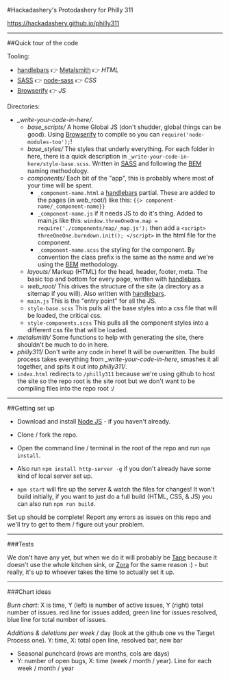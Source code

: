 #Hackadashery's Protodashery for Philly 311

https://hackadashery.github.io/philly311

---

##Quick tour of the code

Tooling:

 - [handlebars](http://handlebarsjs.com/) :point_right: [Metalsmith](http://www.metalsmith.io/) :point_right: *HTML*
 - [SASS](http://sass-lang.com/) :point_right: [node-sass](https://github.com/sass/node-sass) :point_right: *CSS*
 - [Browserify](http://browserify.org/) :point_right: *JS*

Directories:

 - *_write-your-code-in-here/*.  
    - *base_scripts/* A home Global JS (don't shudder, global things can be good). Using [Browserify](http://browserify.org/) to compile so you can `require('node-modules-too');`!
    - *base_styles/* The styles that underly everything. For each folder in here, there is a quick description in `_write-your-code-in-here/style-base.scss`. Written in [SASS](http://sass-lang.com/) and following the [BEM](https://css-tricks.com/bem-101/) naming methodology.
    - *components/* Each bit of the "app", this is probably where most of your time will be spent.
        - `_component-name.html` a [handlebars](http://handlebarsjs.com/) partial. These are added to the pages (in web_root/) like this: `{{> component-name/_component-name}}`
        - `_component-name.js` if it needs JS to do it's thing. Added to main.js like this: `window.threeOneOne.map = require('./components/map/_map.js');` then add a `<script> threeOneOne.burndown.init(); </script>` in the html file for the component.
        - `_component-name.scss` the styling for the component. By convention the class prefix is the same as the name and we're using the [BEM](https://css-tricks.com/bem-101/) methodology.
    - *layouts/* Markup (HTML) for the head, header, footer, meta. The basic top and bottom for every page, written with [handlebars](http://handlebarsjs.com/).
    - *web_root/* This drives the structure of the site (a directory as a sitemap if you will). Also written with [handlebars](http://handlebarsjs.com/).
    - `main.js` This is the "entry point" for all the JS.
    - `style-base.scss` This pulls all the base styles into a css file that will be loaded, the critical css.
    - `style-components.scss` This pulls all the component styles into a different css file that will be loaded.
 - *metalsmith/* Some functions to help with generating the site, there shouldn't be much to do in here.
 - *philly311/* Don't write any code in here! It will be overwritten. The build process takes everything from *_write-your-code-in-here*, smashes it all together, and spits it out into *philly311/*.
 - `index.html` redirects to `/philly311` because we're using github to host the site so the repo root is the site root but we don't want to be compiling files into the repo root :/


---

##Getting set up

 - Download and install [Node JS](https://nodejs.org) - if you haven't already.
 - Clone / fork the repo.
 - Open the command line / terminal in the root of the repo and run `npm install`.
 - Also run `npm install http-server -g` if you don't already have some kind of local server set up.

 - `npm start` will fire up the server & watch the files for changes! It won't build initially, if you want to just do a full build (HTML, CSS, & JS) you can also run `npm run build`.

Set up should be complete! Report any errors as issues on this repo and we'll try to get to them / figure out your problem.

---

###Tests

We don't have any yet, but when we do it will probably be [Tape](https://github.com/substack/tape) because it doesn't use the whole kitchen sink, or [Zora](https://github.com/lorenzofox3/zora) for the same reason :) - but really, it's up to whoever takes the time to actually set it up.

---

###Chart ideas

*Burn chart*: X is time, Y (left) is number of active issues, Y (right) total number of issues. red line for issues added, green line for issues resolved, blue line for total number of issues.
 
*Additions & deletions per week* / day (look at the github one vs the Target Process one). Y: time, X: total open line, resolved bar, new bar

 - Seasonal punchcard (rows are months, cols are days)
 - Y: number of open bugs, X: time (week / month / year). Line for each week / month / year
